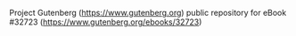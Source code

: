Project Gutenberg (https://www.gutenberg.org) public repository for eBook #32723 (https://www.gutenberg.org/ebooks/32723)
